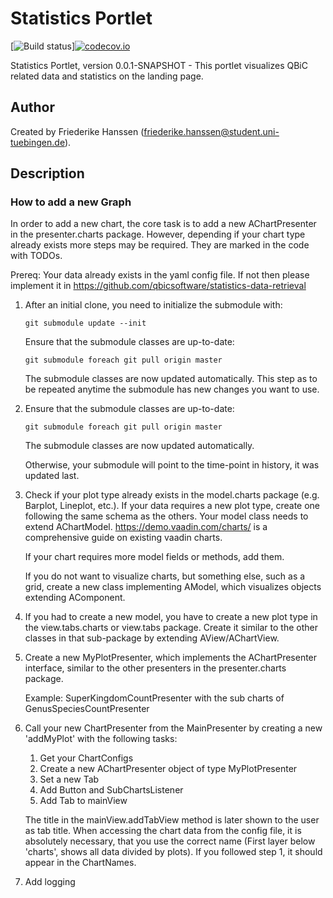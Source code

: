 # Statistics Portlet

[![Build status](https://travis-ci.org/qbicsoftware/statistics-portlet.svg?branch=master)][![codecov.io](https://codecov.io/gh/codecov/qbicsoftware/statistics-portlet/branch/master/graphs/badge.svg)](https://codecov.io/gh/codecov/qbicsoftware/statistics-portlet/branch/master)

Statistics Portlet, version 0.0.1-SNAPSHOT - This portlet visualizes QBiC related data and statistics on the landing page.


## Author

Created by Friederike Hanssen (friederike.hanssen@student.uni-tuebingen.de).

## Description

### How to add a new Graph ###

In order to add a new chart, the core task is to add a new AChartPresenter in the presenter.charts package. However,
depending if your chart type already exists more steps may be required. They are marked in the code with TODOs.

Prereq: Your data already exists in the yaml config file. If not then please implement it in https://github.com/qbicsoftware/statistics-data-retrieval


1.  After an initial clone, you need to initialize the submodule with:
    
    ``git submodule update --init``
    
    Ensure that the submodule classes are up-to-date:
    
    ``git submodule foreach git pull origin master``

    The submodule classes are now updated automatically. This step as to be repeated anytime the submodule has new 
    changes you want to use.

1. Ensure that the submodule classes are up-to-date:
    
    ``git submodule foreach git pull origin master``

    The submodule classes are now updated automatically. 

    Otherwise, your submodule will point to the time-point in history, it was updated last.
    
2. Check if your plot type already exists in the model.charts package (e.g. Barplot, Lineplot, etc.). 
    If your data requires a new plot type, create one following the same schema as the others. Your model class
    needs to extend AChartModel.
    https://demo.vaadin.com/charts/ is a comprehensive guide on existing vaadin charts.
    
    If your chart requires more model fields or methods, add them.
    
    If you do not want to visualize charts, but something else, such as a grid, create a new class
    implementing AModel, which visualizes objects extending AComponent. 

3. If you had to create a new model, you have to create a new plot type in the view.tabs.charts or  view.tabs
    package. Create it similar to the other classes in that sub-package by extending AView/AChartView.
    
4. Create a new MyPlotPresenter, which implements the AChartPresenter interface, similar to the other
    presenters in the presenter.charts package. 
    
    Example: SuperKingdomCountPresenter with the sub charts of GenusSpeciesCountPresenter
    
5. Call your new ChartPresenter from the MainPresenter by creating a new 'addMyPlot' with the following tasks:
    1) Get your ChartConfigs 
    2) Create a new AChartPresenter object of type MyPlotPresenter
    3) Set a new Tab 
    4) Add Button and SubChartsListener 
    5) Add Tab to mainView

    The title in the mainView.addTabView method is later shown to the user as tab title. When accessing the chart data from the config file,
    it is absolutely necessary, that you use the correct name (First layer below 'charts', shows all data divided by plots).
    If you followed step 1, it should appear in the ChartNames. 
    
6. Add logging
